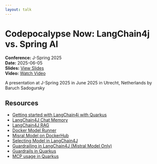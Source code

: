 ```yaml
---
layout: talk
---
```


# Codepocalypse Now: LangChain4j vs. Spring AI

**Conference:** J-Spring 2025  
**Date:** 2025-06-05  
**Slides:** [View Slides](https://drive.google.com/file/d/1QwasOAL6UIzdKXWj6d1ZKtJS3253hR8Q/view)  
**Video:** [Watch Video](https://www.youtube.com/watch?v=w35WrPfZYxA)  

A presentation at J-Spring 2025  in
                    June 2025 in
                    Utrecht, Netherlands by 
                    Baruch Sadogursky

## Resources

- [Getting started with LangChain4j with Quarkus](https://quarkus.io/quarkus-workshop-langchain4j/step-01/#anatomy-of-the-application)
- [LangChain4J Chat Memory](https://docs.langchain4j.dev/tutorials/chat-memory/)
- [LangChain4J RAG](https://docs.langchain4j.dev/tutorials/rag)
- [Docker Model Runner](https://docs.docker.com/model-runner/)
- [Misral Model on DockerHub](https://hub.docker.com/r/ai/mistral)
- [Selecting Model in LangChain4J](https://docs.langchain4j.dev/tutorials/model-parameters)
- [Guardrailing in LangChain4J (Mistral Model Only)](https://docs.langchain4j.dev/integrations/language-models/mistral-ai#guardrailing)
- [Guardrails in Quarkus](https://docs.quarkiverse.io/quarkus-langchain4j/dev/guardrails.html)
- [MCP usage in Quarkus](https://quarkus.io/blog/quarkus-langchain4j-mcp/)

<!-- Source: https://speaking.jbaru.ch/L9elPq/codepocalypse-now-langchain4j-vs-spring-ai -->
